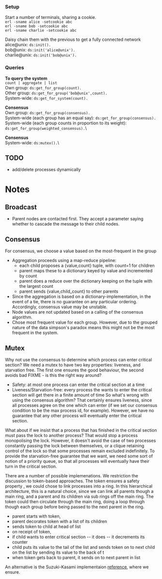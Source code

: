 
### Setup

Start a number of terminals, sharing a cookie.\
`erl -sname alice -setcookie abc`\
`erl -sname bob -setcookie abc`\
`erl -sname charlie -setcookie abc`

Daisy chain them with the previous to get a fully connected network\
alice@unix: `ds:init().`\
bob@unix: `ds:init('alice@unix').`\
charlie@unix: `ds:init('bob@unix').`

### Queries

**To query the system**\
`count | aggregate | list`\
Own group: `ds:get_for_group(count).`\
Other group: `ds:get_for_group('bob@unix',count).`\
System-wide: `ds:get_for_system(count).`

**Consensus**\
Own group: `ds:get_for_group(consensus).`\
System-wide (each group has an equal say): `ds:get_for_group(consensus).`\
System-wide (each group counts in proportion to its weight): `ds:get_for_group(weighted_consensus).`\

**Consensus**\
System-wide: `ds:mutex().`\


## TODO
- add/delete processes dynamically

# Notes

## Broadcast

- Parent nodes are contacted first.  They accept a parameter saying whether to cascade the message to their child nodes.

## Consensus
For consensus, we choose a value based on the most-frequent in the group
- Aggregation proceeds using a map-reduce pipeline:
  - each child proposes a {value,count} tuple, with count=1 for children
  - parent maps these to a dictionary keyed by value and incremented by count
  - parent does a reduce over the dictionary keeping on the tuple with the largest count
  - parent sends {value,child_count} to other parents
- Since the aggregation is based on a dictionary-implementation, in the event of a tie, there is no guarantee on any particular ordering.  Accordingly, consensus value may be unstable.
- Node values are not updated based on a calling of the consensus algorithm.
- Chose most frequent value for each group.  However, due to the grouped nature of the data simpson's paradox means this might not be the most frequent in the system.

## Mutex
Why not use the consensus to determine which process can enter critical section?  We need a mutex to have two key properties: liveness, and starvation free.  The first one ensures the good behaviour, the second avoids bad
FIXME - is this the right way around?
- Safety: at most one process can enter the critical section at a time
- Liveness/Starvation-free: every process the wants to enter the critical section will get there in a finite amount of time
So what's wrong with using the consensus algorithm?  That certainly ensures liveness, since all processes agree on the one which can enter (if we set our consensus condition to be the max process id, for example).  However, we have no guarantee that any other process will eventually enter the critical section.

What about if we insist that a process that has finished in the critical section must pass the lock to another process?  That would stop a process monopolising the lock. However, it doesn't avoid the case of two processes constantly passing the lock between themselves, or a clique retaining control of the lock so that some processes remain excluded indefinitely.  To provide the starvation-free guarantee that we want, we need some sort of notion of a priority queue, so that all processes will eventually have their turn in the critical section.

There are a number of possible implemenations.  We restriction the discussion to token-based approaches. The token ensures a safety property , we could chose to link processes into a ring.  In this hierarchical architecture, this is a natural choice, since we can link all parents though a main ring, and a parent and its children via sub rings off the main ring.  The token could then circulate through the main ring, doing a loop through though each group before being passed to the next parent in the ring.

- parent starts with token,
- parent decorates token with a list of its children
- sends token to child at head of list
- on receipt of token,
- if child wants to enter critical section
  -- it does
  -- it decrements its counter
- child puts its value to the tail of the list and sends token on to next child on the list by sending its value to the back of t
- when token gets back to parent, it sends on to next parent in list

An alternative is the Suzuki-Kasami implementaion [reference](), where we ensure.